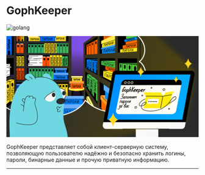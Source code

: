 # GophKeeper

<img src="https://img.shields.io/badge/GoLand-00008B?style=for-the-badge&logo=GoLand&logoColor=white" alt="golang"/>

![обложка](img.png)

GophKeeper представляет собой клиент-серверную систему, позволяющую пользователю надёжно и безопасно хранить логины, пароли, бинарные данные и прочую приватную информацию.

---